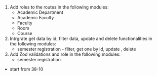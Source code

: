 1. Add roles to the routes in the following modules:
   - Academic Department
   - Academic Faculty
   - Faculty
   - Room
   - Course
2. Intrgrate get data by id, filter data, update and delete functionalities in the following modules:
   - semester registration - filter, get one by id, update , delete
3. Add Zod validations and role in the following modules:
   - semester registration

- start from 38-10

